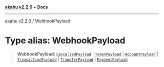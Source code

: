 [**akahu v2.2.0**](../README.md) • **Docs**

***

[akahu v2.2.0](../README.md) / WebhookPayload

# Type alias: WebhookPayload

> **WebhookPayload**: [`CancelledPayload`](CancelledPayload.md) \| [`TokenPayload`](TokenPayload.md) \| [`AccountPayload`](AccountPayload.md) \| [`TransactionPayload`](TransactionPayload.md) \| [`TransferPayload`](TransferPayload.md) \| [`PaymentPayload`](PaymentPayload.md)

